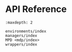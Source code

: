 # API Reference

```{toctree}
:maxdepth: 2

environments/index
managers/index
MPD <mdp/index>
wrappers/index
```
